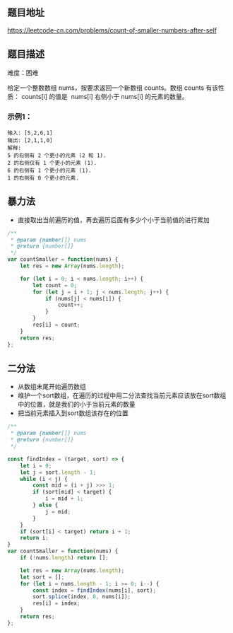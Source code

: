 ## 题目地址

https://leetcode-cn.com/problems/count-of-smaller-numbers-after-self

## 题目描述

难度：困难

给定一个整数数组 nums，按要求返回一个新数组 counts。数组 counts 有该性质： counts[i] 的值是  nums[i] 右侧小于 nums[i] 的元素的数量。

### 示例1：

```
输入: [5,2,6,1]
输出: [2,1,1,0] 
解释:
5 的右侧有 2 个更小的元素 (2 和 1).
2 的右侧仅有 1 个更小的元素 (1).
6 的右侧有 1 个更小的元素 (1).
1 的右侧有 0 个更小的元素.
```

## 暴力法

- 直接取出当前遍历的值，再去遍历后面有多少个小于当前值的进行累加

```js
/**
 * @param {number[]} nums
 * @return {number[]}
 */
var countSmaller = function(nums) {
	let res = new Array(nums.length);

	for (let i = 0; i < nums.length; i++) {
        let count = 0;
		for (let j = i + 1; j < nums.length; j++) {
			if (nums[j] < nums[i]) {
				count++;
			}
        }
        res[i] = count;
	}
	return res;
};
```

## 二分法

- 从数组末尾开始遍历数组
- 维护一个sort数组，在遍历的过程中用二分法查找当前元素应该放在sort数组中的位置，就是我们的小于当前元素的数量
- 把当前元素插入到sort数组该存在的位置

```js
/**
 * @param {number[]} nums
 * @return {number[]}
 */

const findIndex = (target, sort) => {
	let i = 0;
	let j = sort.length - 1;
	while (i < j) {
		const mid = (i + j) >>> 1;
		if (sort[mid] < target) {
			i = mid + 1;
		} else {
			j = mid;
		}
	}
	if (sort[i] < target) return i + 1;
	return i;
}
var countSmaller = function(nums) {
	if (!nums.length) return [];

	let res = new Array(nums.length);
	let sort = [];
	for (let i = nums.length - 1; i >= 0; i--) {
		const index = findIndex(nums[i], sort);
		sort.splice(index, 0, nums[i]);
		res[i] = index;
	}
	return res;
};
```

